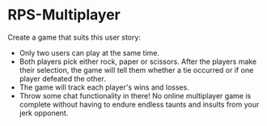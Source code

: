 # RPS-Multiplayer

Create a game that suits this user story:
 - Only two users can play at the same time.
 - Both players pick either rock, paper or scissors. After the players make their selection, the game will tell them whether a tie occurred or if one player defeated the other.
 - The game will track each player's wins and losses.
 - Throw some chat functionality in there! No online multiplayer game is complete without having to endure endless taunts and insults from your jerk opponent.